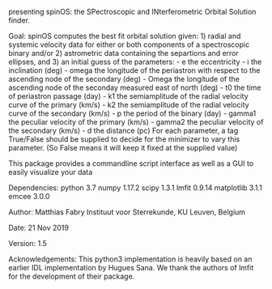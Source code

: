 presenting spinOS: the SPectroscopic and INterferometric Orbital Solution finder.

Goal:
    spinOS computes the best fit orbital solution given:
     1) radial and systemic velocity data for either or both components of a spectroscopic binary and/or
     2) astrometric data containing the separtions and error ellipses, and
     3) an initial guess of the parameters:
        - e        the eccentricity
        - i        the inclination (deg)
        - omega    the longitude of the periastron with respect to the ascending node of the secondary (deg)
        - Omega    the longitude of the ascending node of the seconday measured east of north (deg)
        - t0       the time of periastron passage (day)
        - k1       the semiamplitude of the radial velocity curve of the primary (km/s)
        - k2       the semiamplitude of the radial velocity curve of the secondary (km/s)
        - p        the period of the binary (day)
        - gamma1   the peculiar velocity of the primary (km/s)
        - gamma2   the peculiar velocity of the secondary (km/s)
        - d        the distance (pc)
        For each parameter, a tag True/False should be supplied to decide for the minimizer to vary this parameter. (So
        False means it will keep it fixed at the supplied value)

This package provides a commandline script interface as well as a GUI to easily visualize your data

Dependencies:
    python 3.7
    numpy 1.17.2
    scipy 1.3.1
    lmfit 0.9.14
    matplotlib 3.1.1
    emcee 3.0.0

Author:
    Matthias Fabry
    Instituut voor Sterrekunde, KU Leuven, Belgium

Date:
    21 Nov 2019

Version:
    1.5

Acknowledgements:
    This python3 implementation is heavily based on an earlier IDL implementation by Hugues Sana.
    We thank the authors of lmfit for the development of their package.
